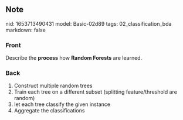 ## Note
nid: 1653713490431
model: Basic-02d89
tags: 02_classification_bda
markdown: false

### Front
Describe the <b>process</b> how <b>Random Forests</b> are learned.

### Back
<ol>
  <li>Construct multiple random trees
  <li>Train each tree on a different subset (splitting
  feature/threshold are random)
  <li>let each tree classify the given instance
  <li>Aggregate the classifications
</ol>
